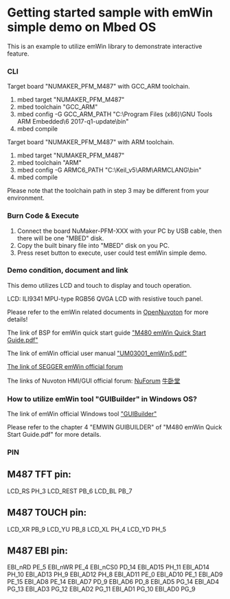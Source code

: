 # Getting started sample with emWin simple demo on Mbed OS

This is an example to utilize emWin library to demonstrate interactive feature.

### CLI
Target board "NUMAKER_PFM_M487" with GCC_ARM toolchain.
1. mbed target "NUMAKER_PFM_M487"
2. mbed toolchain "GCC_ARM"
3. mbed config -G GCC_ARM_PATH "C:\Program Files (x86)\GNU Tools ARM Embedded\6 2017-q1-update\bin"
4. mbed compile

Target board "NUMAKER_PFM_M487" with ARM toolchain.
1. mbed target "NUMAKER_PFM_M487"
2. mbed toolchain "ARM"
3. mbed config -G ARMC6_PATH "C:\Keil_v5\ARM\ARMCLANG\bin"
4. mbed compile

Please note that the toolchain path in step 3 may be different from your environment.

### Burn Code & Execute
1. Connect the board NuMaker-PFM-XXX with your PC by USB cable, then there will be one "MBED" disk.
2. Copy the built binary file into "MBED" disk on you PC.
3. Press reset button to execute, user could test emWin simple demo.

### Demo condition, document and link
This demo utilizes LCD and touch to display and touch operation.

LCD: ILI9341 MPU-type RGB56 QVGA LCD with resistive touch panel.

Please refer to the emWin related documents in [OpenNuvoton](https://github.com/OpenNuvoton/M480BSP) for more details!

The link of BSP for emWin quick start guide ["M480 emWin Quick Start Guide.pdf"](https://github.com/OpenNuvoton/M480BSP)

The link of emWin official user manual ["UM03001_emWin5.pdf"](https://github.com/OpenNuvoton/M480BSP/tree/master/ThirdParty/emWin/Doc)

[The link of SEGGER emWin official forum](https://forum.segger.com/index.php/Board/12-emWin-related/)

The links of Nuvoton HMI/GUI official forum:
[NuForum](http://forum.nuvoton.com/viewforum.php?f=31)
[牛卧堂](http://nuvoton-mcu.com/forum.php?mod=forumdisplay&fid=86)

### How to utilize emWin tool "GUIBuilder" in Windows OS?
The link of emWin official Windows tool ["GUIBuilder"](https://github.com/OpenNuvoton/M480BSP/tree/master/ThirdParty/emWin/Tool)

Please refer to the chapter 4 "EMWIN GUIBUILDER" of "M480 emWin Quick Start Guide.pdf" for more details.

### PIN
M487 TFT pin:
-------------
LCD_RS   PH_3
LCD_REST PB_6
LCD_BL   PB_7

M487 TOUCH pin:
---------------
LCD_XR PB_9
LCD_YU PB_8
LCD_XL PH_4
LCD_YD PH_5

M487 EBI pin:
-------------
EBI_nRD  PE_5
EBI_nWR  PE_4
EBI_nCS0 PD_14
EBI_AD15 PH_11
EBI_AD14 PH_10
EBI_AD13 PH_9
EBI_AD12 PH_8
EBI_AD11 PE_0
EBI_AD10 PE_1
EBI_AD9  PE_15
EBI_AD8  PE_14
EBI_AD7  PD_9
EBI_AD6  PD_8
EBI_AD5  PG_14
EBI_AD4  PG_13
EBI_AD3  PG_12
EBI_AD2  PG_11
EBI_AD1  PG_10
EBI_AD0  PG_9
